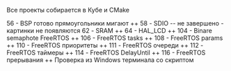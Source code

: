 Все проекты собирается в Кубе и CMake

56 -  BSP готово прямоугольники мигают ++
58 -  SDIO  --  не завершено - картинки не появляются
62 -  SRAM ++
64 -  HAL_LCD ++
104 - Binare semaphote FreeRTOS ++
106 - FreeRTOS tasks ++
108 - FreeRTOS params ++
110 - FreeRTOS приоритеты ++
111 - FreeRTOS очереди ++
112 - FreeRTOS таймеры ++
114 - FreeRTOS DelayUntil ++
116 - FreeRTOS прерывания ++  Проверка из Windows терминала со скриптом
